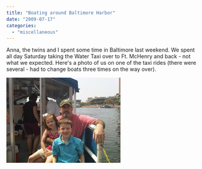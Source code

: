 ```yaml
---
title: "Boating around Baltimore Harbor"
date: "2009-07-17"
categories: 
  - "miscellaneous"
---
```


Anna, the twins and I spent some time in Baltimore last weekend. We spent all day Saturday taking the Water Taxi over to Ft. McHenry and back - not what we expected. Here's a photo of us on one of the taxi rides (there were several - had to change boats three times on the way over).

![Water Taxi Ride](images/IMG00019-20090711-1134-300x225.jpg "Water Taxi Ride")
